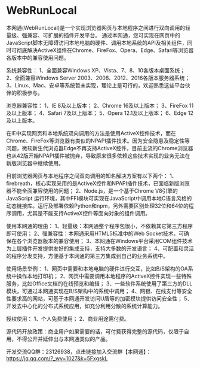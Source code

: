 # WebRunLocal
   本网通(WebRunLocal)是一个实现浏览器网页与本地程序之间进行双向调用的轻量级、强兼容、可扩展的插件开发平台。
通过本网通，您可实现在网页中的JavaScript脚本无障碍访问本地电脑的硬件、调用本地系统的API及相关组件，同时可彻底解决ActiveX组件在Chrome、FireFox、Opera、Edge、Safari等浏览器各版本中的兼容使用问题。

系统兼容性：
1、全面兼容Windows XP、Vista、7、8、10各版本桌面系统；
2、全面兼容Windows Server 2003、2008、2012、2016各版本服务器系统；
3、Linux、Mac、安卓等系统暂未实现，理论上是可行的，欢迎熟悉这些平台伙伴的积极参与。

浏览器兼容性：
1、IE 8及以上版本；
2、Chrome 16及以上版本；
3、FireFox 11及以上版本；
4、Safari 7及以上版本；
5、Opera 12.1及以上版本；
6、Edge 12及以上版本。

   在IE中实现网页和本地系统双向调用的方法是使用ActiveX控件技术，而在Chrome、FireFox等浏览器有类似的NPAPI插件技术。因为安全隐患及稳定性等问题，微软新生代浏览器Edge不再支持ActiveX控件，目前主流的Chrome浏览器也从42版开始NPAPI插件被抛弃，导致原来很多依赖这些技术实现的业务无法在新版浏览器中继续使用。

目前浏览器网页与本地程序之间双向调用的知名解决方案有以下两个：
1、firebreath，核心实现采用的是ActiveX控件和NPAPI插件技术，已面临新版浏览器不能全面兼容使用的问题；
2、Node.js，是一个基于Chrome V8引擎的 JavaScript 运行环境，其中FFI模块可实现在JavaScript中调用本地C语言风格的动态链接库。运行及部署依赖Python和npm，另外需要区别处理32位和64位的程序调用，尤其是不能支持ActiveX控件等面向对象的组件调用。

使用本网通的理由：
1、轻量级：本网通整个程序包很小，不依赖其它第三方程序即可使用；
2、强兼容性：本网通采用HTML5标准中的Web Socket技术，可确保在各个浏览器版本的兼容使用；
3、本网通在Windows平台采用COM组件技术为上层插件开发提供友好的集成支持，支持大多数的开发语言；
4、可配置和灵活的程序分发支持，方便基于本网通的第三方集成到自己的业务系统中。

使用场景举例：
1、网页中需要和本地电脑的硬件进行交互，比如B/S架构的OA系统中操作本地打印机；
2、网页中需要调用本地程序的ActiveX控件实现一些特殊服务，比如Office文档的在线预览和编辑；
3、一些软件系统使用了第三方的DLL模块，可通过本网通实现在B/S架构中的系统中调用；
4、网银、在线支付等安全性要求高的网站，可基于本网通开发访问U盾等的加密模块提供访问安全性；
5、开发去中心化的分布式系统应用，如充分利用分散的系统计算能力。

授权使用：
1、个人免费使用；
2、商业用途需付费。

源代码开放政策：商业用户如果需要的话，可付费获得完整的源代码，仅限于自用，不得公开并延伸出与本网通类似的产品。

开发交流QQ群：23126938，点击链接加入交流群【本网通】：https://jq.qq.com/?_wv=1027&k=5FxgskL
